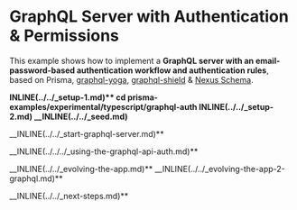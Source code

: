# GraphQL Server with Authentication & Permissions

This example shows how to implement a **GraphQL server with an email-password-based authentication workflow and authentication rules**, based on Prisma, [graphql-yoga](https://github.com/prisma/graphql-yoga), [graphql-shield](https://github.com/maticzav/graphql-shield) & [Nexus Schema](https://nxs.li/components/standalone/schema).

__INLINE(../../\_setup-1.md)\*\*
cd prisma-examples/experimental/typescript/graphql-auth
__INLINE(../../\_setup-2.md)__
\_\_INLINE(../../\_seed.md)__

\_\_INLINE(../../\_start-graphql-server.md)\*\*

\_\_INLINE(../../../\_using-the-graphql-api-auth.md)\*\*

__INLINE(../../\_evolving-the-app.md)\*\*
__INLINE(../../\_evolving-the-app-2-graphql.md)\*\*

\_\_INLINE(../../\_next-steps.md)\*\*
